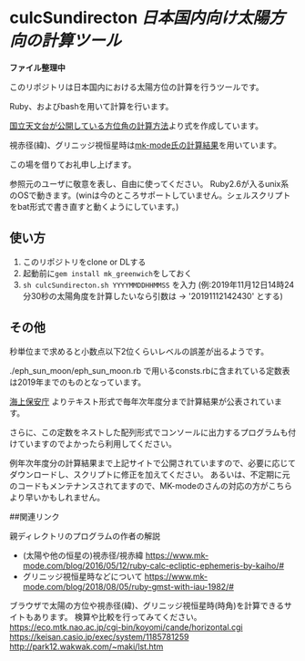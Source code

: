 # culcSundirecton *日本国内向け太陽方向の計算ツール*

**ファイル整理中**

このリポジトリは日本国内における太陽方位の計算を行うツールです。

Ruby、およびbashを用いて計算を行います。



[国立天文台が公開している方位角の計算方法](https://eco.mtk.nao.ac.jp/koyomi/topics/html/topics2005.html)より式を作成しています。

視赤径(緯)、グリニッジ視恒星時は[mk-mode氏の計算結果](https://github.com/komasaru)を用いています。

この場を借りてお礼申し上げます。


参照元のユーザに敬意を表し、自由に使ってください。
Ruby2.6が入るunix系のOSで動きます。(winは今のところサポートしていません。シェルスクリプトをbat形式で書き直すと動くようにしています。)




## 使い方

 1. このリポジトリをclone or DLする
 2. 起動前に`gem install mk_greenwich`をしておく
 3. `sh culcSundirecton.sh YYYYMMDDHHMMSS` を入力 (例:2019年11月12日14時24分30秒の太陽角度を計算したいなら引数は -> '20191112142430' とする)

## その他

秒単位まで求めると小数点以下2位くらいレベルの誤差が出るようです。

./eph_sun_moon/eph_sun_moon.rb で用いるconsts.rbに含まれている定数表は2019年までのものとなっています。

[海上保安庁](https://www1.kaiho.mlit.go.jp/KOHO/) よりテキスト形式で毎年次年度分まで計算結果が公表されています。

さらに、この定数をネストした配列形式でコンソールに出力するプログラムも付けていますのでよかったら利用してください。



例年次年度分の計算結果まで上記サイトで公開されていますので、必要に応じてダウンロードし、スクリプトに修正を加えてください。
あるいは、不定期に元のコードもメンテナンスされてますので、MK-modeのさんの対応の方がこちらより早いかもしれません。

##関連リンク

親ディレクトリのプログラムの作者の解説
- (太陽や他の恒星の)視赤径/視赤緯
https://www.mk-mode.com/blog/2016/05/12/ruby-calc-ecliptic-ephemeris-by-kaiho/#
- グリニッジ視恒星時などについて
https://www.mk-mode.com/blog/2018/08/05/ruby-gmst-with-iau-1982/#


ブラウザで太陽の方位や視赤径(緯)、グリニッジ視恒星時(時角)を計算できるサイトもあります。
検算や比較を行ってみてください。
https://eco.mtk.nao.ac.jp/cgi-bin/koyomi/cande/horizontal.cgi
https://keisan.casio.jp/exec/system/1185781259
http://park12.wakwak.com/~maki/lst.htm
